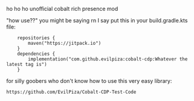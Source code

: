 ho ho ho unofficial cobalt rich presence mod

"how use??" you might be saying rn
I say put this in your build.gradle.kts file:
```idk
    repositories {
        maven("https://jitpack.io")
    }
    dependencies {
        implementation("com.github.evilpiza:cobalt-cdp:Whatever the latest tag is")
    }
```
for silly goobers who don't know how to use this very easy library:
```yes
https://github.com/EvilPiza/Cobalt-CDP-Test-Code
```
